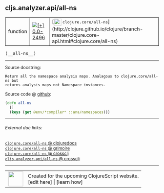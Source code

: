 ## cljs.analyzer.api/all-ns



 <table border="1">
<tr>
<td>function</td>
<td><a href="https://github.com/cljsinfo/cljs-api-docs/tree/0.0-2496"><img valign="middle" alt="[+] 0.0-2496" title="Added in 0.0-2496" src="https://img.shields.io/badge/+-0.0--2496-lightgrey.svg"></a> </td>
<td>
[<img height="24px" valign="middle" src="http://i.imgur.com/1GjPKvB.png"> <samp>clojure.core/all-ns</samp>](http://clojure.github.io/clojure/branch-master/clojure.core-api.html#clojure.core/all-ns)
</td>
</tr>
</table>


 <samp>
(__all-ns__)<br>
</samp>

---





Source docstring:

```
Return all the namespace analysis maps. Analagous to clojure.core/all-ns but
returns analysis maps not Namespace instances.
```


Source code @ [github](https://github.com/clojure/clojurescript/blob/r2727/src/clj/cljs/analyzer/api.clj#L24-L28):

```clj
(defn all-ns
  []
  (keys (get @env/*compiler* ::ana/namespaces)))
```

<!--
Repo - tag - source tree - lines:

 <pre>
clojurescript @ r2727
└── src
    └── clj
        └── cljs
            └── analyzer
                └── <ins>[api.clj:24-28](https://github.com/clojure/clojurescript/blob/r2727/src/clj/cljs/analyzer/api.clj#L24-L28)</ins>
</pre>

-->

---



###### External doc links:

[`clojure.core/all-ns` @ clojuredocs](http://clojuredocs.org/clojure.core/all-ns)<br>
[`clojure.core/all-ns` @ grimoire](http://conj.io/store/v1/org.clojure/clojure/1.7.0-beta3/clj/clojure.core/all-ns/)<br>
[`clojure.core/all-ns` @ crossclj](http://crossclj.info/fun/clojure.core/all-ns.html)<br>
[`cljs.analyzer.api/all-ns` @ crossclj](http://crossclj.info/fun/cljs.analyzer.api/all-ns.html)<br>

---

 <table>
<tr><td>
<img valign="middle" align="right" width="48px" src="http://i.imgur.com/Hi20huC.png">
</td><td>
Created for the upcoming ClojureScript website.<br>
[edit here] | [learn how]
</td></tr></table>

[edit here]:https://github.com/cljsinfo/cljs-api-docs/blob/master/cljsdoc/cljs.analyzer.api_all-ns.cljsdoc
[learn how]:https://github.com/cljsinfo/cljs-api-docs/wiki/cljsdoc-files

<!--

This information was too distracting to show to readers, but I'll leave it
commented here since it is helpful to:

- pretty-print the data used to generate this document
- and show how to retrieve that data



The API data for this symbol:

```clj
{:ns "cljs.analyzer.api",
 :name "all-ns",
 :signature ["[]"],
 :history [["+" "0.0-2496"]],
 :type "function",
 :full-name-encode "cljs.analyzer.api_all-ns",
 :source {:code "(defn all-ns\n  []\n  (keys (get @env/*compiler* ::ana/namespaces)))",
          :title "Source code",
          :repo "clojurescript",
          :tag "r2727",
          :filename "src/clj/cljs/analyzer/api.clj",
          :lines [24 28]},
 :full-name "cljs.analyzer.api/all-ns",
 :clj-symbol "clojure.core/all-ns",
 :docstring "Return all the namespace analysis maps. Analagous to clojure.core/all-ns but\nreturns analysis maps not Namespace instances."}

```

Retrieve the API data for this symbol:

```clj
;; from Clojure REPL
(require '[clojure.edn :as edn])
(-> (slurp "https://raw.githubusercontent.com/cljsinfo/cljs-api-docs/catalog/cljs-api.edn")
    (edn/read-string)
    (get-in [:symbols "cljs.analyzer.api/all-ns"]))
```

-->
